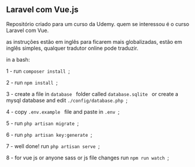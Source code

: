 ## Laravel com Vue.js

Repositório criado para um curso da Udemy.
quem se interessou é o curso Laravel com Vue.

as instruções estão em inglês para ficarem mais globalizadas,
estão em inglês simples, qualquer tradutor online pode traduzir.

in a bash:

1 - run ```composer install ```;

2 - run ```npm install ```;

3 - create a file in ```database ``` folder called ```database.sqlite ```
or create a mysql database and edit ```./config/database.php ```;

4 - copy ```.env.example ``` file and paste in ```.env ```;

5 - run ```php artisan migrate ```;

6 - run ```php artisan key:generate ```;

7 - well done! run ```php artisan serve ```;

8 - for vue js or anyone sass or js file changes run ```npm run watch ```;
